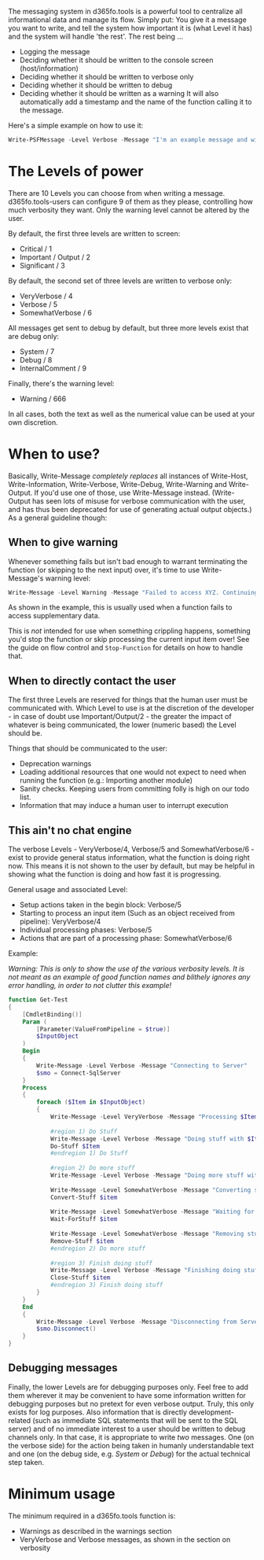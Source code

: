 The messaging system in d365fo.tools is a powerful tool to centralize all informational data and manage its flow. Simply put: You give it a message you want to write, and tell the system how important it is (what Level it has) and the system will handle 'the rest'.
The rest being ...
- Logging the message
- Deciding whether it should be written to the console screen (host/information)
- Deciding whether it should be written to verbose only
- Deciding whether it should be written to debug
- Deciding whether it should be written as a warning
It will also automatically add a timestamp and the name of the function calling it to the message.

Here's a simple example on how to use it:
```PowerShell
Write-PSFMessage -Level Verbose -Message "I'm an example message and will probably - but not necessarily - written to the verbose stream"
```

# The Levels of power
There are 10 Levels you can choose from when writing a message. d365fo.tools-users can configure 9 of them as they please, controlling how much verbosity they want. Only the warning level cannot be altered by the user.

By default, the first three levels are written to screen:
* Critical / 1
* Important / Output / 2
* Significant / 3

By default, the second set of three levels are written to verbose only:
* VeryVerbose / 4
* Verbose / 5
* SomewhatVerbose / 6

All messages get sent to debug by default, but three more levels exist that are debug only:
* System / 7
* Debug / 8
* InternalComment / 9

Finally, there's the warning level:
* Warning / 666

In all cases, both the text as well as the numerical value can be used at your own discretion.

# When to use?

Basically, Write-Message _completely replaces_ all instances of Write-Host, Write-Information, Write-Verbose, Write-Debug, Write-Warning and Write-Output. If you'd use one of those, use Write-Message instead. (Write-Output has seen lots of misuse for verbose communication with the user, and has thus been deprecated for use of generating actual output objects.)
As a general guideline though:

## When to give warning

Whenever something fails but isn't bad enough to warrant terminating the function (or skipping to the next input) over, it's time to use Write-Message's warning level:

```PowerShell
Write-Message -Level Warning -Message "Failed to access XYZ. Continuing but will lack some information"
```
As shown in the example, this is usually used when a function fails to access supplementary data.

This is *not* intended for use when something crippling happens, something you'd stop the function or skip processing the current input item over! See the guide on flow control and `Stop-Function` for details on how to handle that.

## When to directly contact the user

The first three Levels are reserved for things that the human user must be communicated with. Which Level to use is at the discretion of the developer - in case of doubt use Important/Output/2 - the greater the impact of whatever is being communicated, the lower (numeric based) the Level should be.

Things that should be communicated to the user:
- Deprecation warnings
- Loading additional resources that one would not expect to need when running the function (e.g.: Importing another module)
- Sanity checks. Keeping users from committing folly is high on our todo list.
- Information that may induce a human user to interrupt execution

## This ain't no chat engine

The verbose Levels - VeryVerbose/4, Verbose/5 and SomewhatVerbose/6 - exist to provide general status information, what the function is doing right now. This means it is not shown to the user by default, but may be helpful in showing what the function is doing and how fast it is progressing.

General usage and associated Level:
- Setup actions taken in the begin block: Verbose/5
- Starting to process an input item (Such as an object received from pipeline): VeryVerbose/4
- Individual processing phases: Verbose/5
- Actions that are part of a processing phase: SomewhatVerbose/6

Example:

_Warning: This is only to show the use of the various verbosity levels. It is not meant as an example of good function names and blithely ignores any error handling, in order to not clutter this example!_
```PowerShell
function Get-Test
{
    [CmdletBinding()]
    Param (
        [Parameter(ValueFromPipeline = $true)]
        $InputObject
    )
    Begin
    {
        Write-Message -Level Verbose -Message "Connecting to Server"
        $smo = Connect-SqlServer
    }
    Process
    {
        foreach ($Item in $InputObject)
        {
            Write-Message -Level VeryVerbose -Message "Processing $Item"
            
            #region 1) Do Stuff
            Write-Message -Level Verbose -Message "Doing stuff with $Item"
            Do-Stuff $Item
            #endregion 1) Do Stuff
            
            #region 2) Do more stuff
            Write-Message -Level Verbose -Message "Doing more stuff with $Item"
            
            Write-Message -Level SomewhatVerbose -Message "Converting stuff"
            Convert-Stuff $item
            
            Write-Message -Level SomewhatVerbose -Message "Waiting for stuff"
            Wait-ForStuff $item
            
            Write-Message -Level SomewhatVerbose -Message "Removing stuff"
            Remove-Stuff $item
            #endregion 2) Do more stuff
            
            #region 3) Finish doing stuff
            Write-Message -Level Verbose -Message "Finishing doing stuff with $Item"
            Close-Stuff $item
            #endregion 3) Finish doing stuff
        }
    }
    End
    {
        Write-Message -Level Verbose -Message "Disconnecting from Server"
        $smo.Disconnect()
    }
}
```

## Debugging messages

Finally, the lower Levels are for debugging purposes only. Feel free to add them wherever it may be convenient to have some information written for debugging purposes but no pretext for even verbose output. Truly, this only exists for log purposes.
Also information that is directly development-related (such as immediate SQL statements that will be sent to the SQL server) and of no immediate interest to a user should be written to debug channels only. In that case, it is appropriate to write _two_ messages. One (on the verbose side) for the action being taken in humanly understandable text and one (on the debug side, e.g. _System_ or _Debug_) for the actual technical step taken.

# Minimum usage

The minimum required in a d365fo.tools function is:
- Warnings as described in the warnings section
- VeryVerbose and Verbose messages, as shown in the section on verbosity